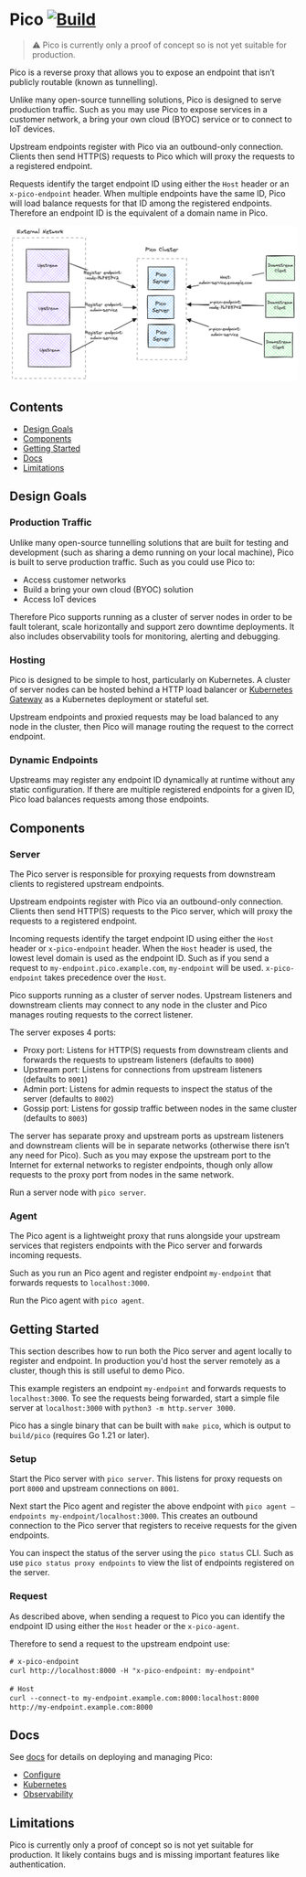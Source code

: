 # Pico [![Build](https://github.com/andydunstall/pico/actions/workflows/build.yaml/badge.svg)](https://github.com/andydunstall/pico/actions/workflows/build.yaml)

> :warning: Pico is currently only a proof of concept so is not yet suitable
for production.

Pico is a reverse proxy that allows you to expose an endpoint that isn’t
publicly routable (known as tunnelling).

Unlike many open-source tunnelling solutions, Pico is designed to serve
production traffic. Such as you may use Pico to expose services in a customer
network, a bring your own cloud (BYOC) service or to connect to IoT devices.

Upstream endpoints register with Pico via an outbound-only connection. Clients
then send HTTP(S) requests to Pico which will proxy the requests to a
registered endpoint.

Requests identify the target endpoint ID using either the `Host` header or an
`x-pico-endpoint` header. When multiple endpoints have the same ID, Pico will
load balance requests for that ID among the registered endpoints. Therefore an
endpoint ID is the equivalent of a domain name in Pico.

![overview](assets/images/overview.png)

## Contents

- [Design Goals](#design-goals)
- [Components](#components)
- [Getting Started](#getting-started)
- [Docs](#docs)
- [Limitations](#limitations)

## Design Goals

### Production Traffic
Unlike many open-source tunnelling solutions that are built for testing and
development (such as sharing a demo running on your local machine), Pico is
built to serve production traffic. Such as you could use Pico to:
* Access customer networks
* Build a bring your own cloud (BYOC) solution
* Access IoT devices

Therefore Pico supports running as a cluster of server nodes in order to be
fault tolerant, scale horizontally and support zero downtime deployments. It
also includes observability tools for monitoring, alerting and debugging.

### Hosting
Pico is designed to be simple to host, particularly on Kubernetes. A cluster of
server nodes can be hosted behind a HTTP load balancer or
[Kubernetes Gateway](https://kubernetes.io/docs/concepts/services-networking/gateway/)
as a Kubernetes deployment or stateful set.

Upstream endpoints and proxied requests may be load balanced to any node in the
cluster, then Pico will manage routing the request to the correct endpoint.

### Dynamic Endpoints
Upstreams may register any endpoint ID dynamically at runtime without any
static configuration. If there are multiple registered endpoints for a given
ID, Pico load balances requests among those endpoints.

## Components

### Server
The Pico server is responsible for proxying requests from downstream clients to
registered upstream endpoints.

Upstream endpoints register with Pico via an outbound-only connection. Clients
then send HTTP(S) requests to the Pico server, which will proxy the requests to
a registered endpoint.

Incoming requests identify the target endpoint ID using either the `Host`
header or `x-pico-endpoint` header. When the `Host` header is used, the lowest
level domain is used as the endpoint ID. Such as if you send a request to
`my-endpoint.pico.example.com`, `my-endpoint` will be used. `x-pico-endpoint`
takes precedence over the `Host`.

Pico supports running as a cluster of server nodes. Upstream listeners and
downstream clients may connect to any node in the cluster and Pico manages
routing requests to the correct listener.

The server exposes 4 ports:
* Proxy port: Listens for HTTP(S) requests from downstream clients and forwards
the requests to upstream listeners (defaults to `8000`)
* Upstream port: Listens for connections from upstream listeners (defaults to
`8001`)
* Admin port: Listens for admin requests to inspect the status of the server
(defaults to `8002`)
* Gossip port: Listens for gossip traffic between nodes in the same cluster
(defaults to `8003`)

The server has separate proxy and upstream ports as upstream listeners and
downstream clients will be in separate networks (otherwise there isn’t any need
for Pico). Such as you may expose the upstream port to the Internet for
external networks to register endpoints, though only allow requests to the
proxy port from nodes in the same network.

Run a server node with `pico server`.

### Agent
The Pico agent is a lightweight proxy that runs alongside your upstream
services that registers endpoints with the Pico server and forwards incoming
requests.

Such as you run an Pico agent and register endpoint `my-endpoint` that forwards
requests to `localhost:3000`.

Run the Pico agent with `pico agent`.

## Getting Started

This section describes how to run both the Pico server and agent locally to
register and endpoint. In production you'd host the server remotely as a
cluster, though this is still useful to demo Pico.

This example registers an endpoint `my-endpoint` and forwards requests to
`localhost:3000`. To see the requests being forwarded, start a simple file
server at `localhost:3000` with `python3 -m http.server 3000`.

Pico has a single binary that can be built with `make pico`, which is output to
`build/pico` (requires Go 1.21 or later).

### Setup

Start the Pico server with `pico server`. This listens for proxy requests on
port `8000` and upstream connections on `8001`.

Next start the Pico agent and register the above endpoint with
`pico agent –endpoints my-endpoint/localhost:3000`. This creates an outbound
connection to the Pico server that registers to receive requests for the given
endpoints.

You can inspect the status of the server using the `pico status` CLI. Such as
use `pico status proxy endpoints` to view the list of endpoints registered on
the server.

### Request

As described above, when sending a request to Pico you can identify the
endpoint ID using either the `Host` header or the `x-pico-agent`.

Therefore to send a request to the upstream endpoint use:
```
# x-pico-endpoint
curl http://localhost:8000 -H "x-pico-endpoint: my-endpoint"

# Host
curl --connect-to my-endpoint.example.com:8000:localhost:8000 http://my-endpoint.example.com:8000
```

## Docs

See [docs](./docs) for details on deploying and managing Pico:
- [Configure](./docs/deploy/configure.md)
- [Kubernetes](./docs/deploy/kubernetes.md)
- [Observability](./docs/deploy/observability.md)

## Limitations

Pico is currently only a proof of concept so is not yet suitable for
production. It likely contains bugs and is missing important features like
authentication.
